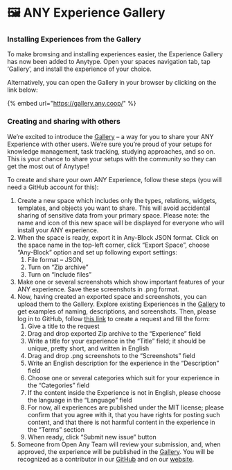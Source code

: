 # 🖼️ ANY Experience Gallery

### Installing Experiences from the Gallery

To make browsing and installing experiences easier, the Experience Gallery has now been added to Anytype. Open your spaces navigation tab, tap ‘Gallery’, and install the experience of your choice.

Alternatively, you can open the Gallery in your browser by clicking on the link below:

{% embed url="https://gallery.any.coop/" %}

### Creating and sharing with others

We’re excited to introduce the [Gallery](https://gallery.any.coop/) – a way for you to share your ANY Experience with other users. We’re sure you’re proud of your setups for knowledge management, task tracking, studying approaches, and so on. This is your chance to share your setups with the community so they can get the most out of  Anytype!

To create and share your own ANY Experience, follow these steps (you will need a GitHub account for this):

1. Create  a new space which includes only the types, relations, widgets, templates, and objects you want to share. This will avoid accidental sharing of sensitive data from your primary space. Please note: the name and icon of this new space will be displayed for everyone who will install your ANY experience.
2. When the space is ready, export it in Any-Block JSON format. Click on the space name in the top-left corner, click “Export Space”, choose “Any-Block” option and set up following export settings:
   1. File format – JSON,
   2. Turn on “Zip archive”
   3. Turn on “Include files”
3. Make one or several screenshots which show important features of your ANY experience. Save these screenshots in .png format.
4. Now, having created an exported space and screenshots, you can upload them to the Gallery. Explore existing Experiences in the [Gallery](https://gallery.any.coop/) to get examples of naming, descriptions, and screenshots. Then, please log in to GitHub, follow [this link](https://github.com/anyproto/gallery/issues/new?assignees=\&labels=experience\&projects=\&template=new\_experience.yml) to create a request and fill the form:
   1. Give a title to the request
   2. Drag and drop exported Zip archive to the “Experience” field
   3. Write a title for your experience in the “Title” field; it should be unique, pretty short, and written in English
   4. Drag and drop .png screenshots to the “Screenshots” field
   5. Write an English description for the experience in the “Description” field
   6. Choose one or several categories which suit for your experience in the “Categories” field
   7. If the content inside the Experience is not in English, please choose the language in the “Language” field
   8. For now, all experiences are published under the MIT license; please confirm that you agree with it, that you have rights for posting such content, and that there is not harmful content in the experience in the “Terms” section
   9. When ready, click “Submit new issue” button
5. Someone from Open Any Team will review your submission, and, when approved, the experience will be published in the [Gallery](https://gallery.any.coop). You will be recognized as a contributor in our [GitHub](https://github.com/anyproto/contributors) and on our [website](https://anytype.io/contributors).
